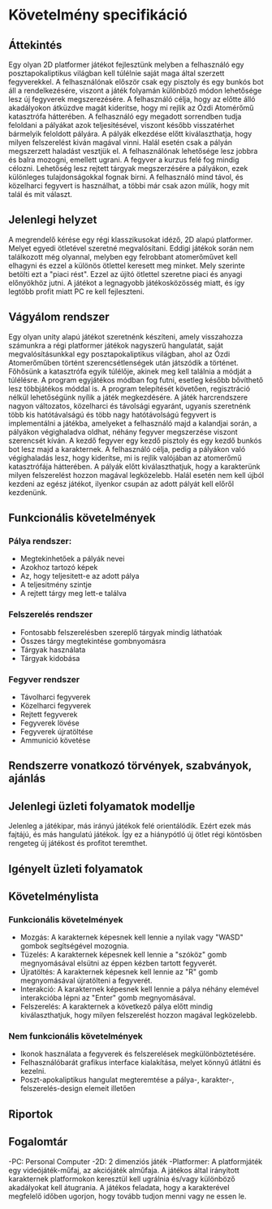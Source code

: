 

# Követelmény specifikáció

##  Áttekintés
Egy olyan 2D platformer játékot fejlesztünk melyben a felhasználó egy posztapokaliptikus világban kell túlélnie saját maga által szerzett fegyverekkel. 
A felhasználónak először csak egy pisztoly és egy bunkós bot áll a rendelkezésére, viszont a játék folyamán különböző módon lehetősége lesz új fegyverek megszerezésére. 
A felhasználó célja, hogy az előtte álló akadályokon átküzdve magát kideritse, hogy mi rejlik az Ózdi Atomérőmű katasztrófa hátterében. 
A felhasználó egy megadott sorrendben tudja feloldani a pályákat azok teljesitésével, viszont később visszatérhet bármelyik feloldott pályára. 
A pályák elkezdése előtt kiválaszthatja, hogy milyen felszerelést kiván magával vinni. 
Halál esetén csak a pályán megszerzett haladást vesztjük el. 
A felhasználónak lehetősége lesz jobbra és balra mozogni, emellett ugrani. 
A fegyver a kurzus felé fog mindig célozni. 
Lehetőség lesz rejtett tárgyak megszerzésére a pályákon, ezek különleges tulajdonságokkal fognak birni. 
A felhasználó mind távol, és közelharci fegyvert is használhat, a többi már csak azon múlik, hogy mit talál és mit választ. 


## Jelenlegi helyzet
A megrendelő kérése egy régi klasszikusokat idéző, 2D alapú platformer. Melyet egyedi ötletével szeretné megvalósítani. Eddigi játékok során nem találkozott még olyannal, melyben egy felrobbant atomerőművet kell elhagyni és ezzel a különös ötlettel keresett meg minket. Mely szerinte betölti ezt a "piaci rést". Ezzel az újító ötlettel szeretne piaci és anyagi előnyökhöz jutni. A játékot a legnagyobb játékosközösség miatt, és így legtöbb profit miatt PC re kell fejleszteni.

## Vágyálom rendszer
Egy olyan unity alapú játékot szeretnénk készíteni, amely visszahozza számunkra a régi platformer játékok nagyszerű hangulatát, saját megvalósításunkkal egy posztapokaliptikus világban, ahol az
Ózdi Atomerőműben történt szerencsétlenségek után játszódik a történet. Főhősünk a katasztrófa egyik túlélője, akinek meg kell találnia a módját a túlélésre.
A program egyjátékos módban fog futni, esetleg később bővíthető lesz többjátékos móddal is.
A program telepítését követően, regisztráció nélkül lehetőségünk nyílik a játék megkezdésére.
A játék harcrendszere nagyon változatos, közelharci és távolsági egyaránt, ugyanis szeretnénk több kis hatótávalságú és több nagy hatótávolságú fegyvert is
implementálni a játékba, amelyeket a felhasználó majd a kalandjai során, a pályákon végighaladva oldhat, néhány fegyver megszerzése viszont szerencsét kíván.
A kezdő fegyver egy kezdő pisztoly és egy kezdő bunkós bot lesz majd a karakternek.
A felhasználó célja, pedig a pályákon való végighaladás lesz, hogy kiderítse, mi is rejlik valójában az atomerőmű katasztrófája hátterében.
A pályák előtt kiválaszthatjuk, hogy a karakterünk milyen felszerelést hozzon magával legközelebb.
Halál esetén nem kell újból kezdeni az egész játékot, ilyenkor csupán az adott pályát kell előről kezdenünk.

## Funkcionális követelmények
### Pálya rendszer:
- Megtekinhetőek a pályák nevei
- Azokhoz tartozó képek
- Az, hogy teljesitett-e az adott pálya
- A teljesitmény szintje
- A rejtett tárgy meg lett-e találva
### Felszerelés rendszer
- Fontosabb felszerelésben szereplő tárgyak mindig láthatóak
- Összes tárgy megtekintése gombnyomásra
- Tárgyak használata
- Tárgyak kidobása
### Fegyver rendszer
- Távolharci fegyverek
- Közelharci fegyverek
- Rejtett fegyverek
- Fegyverek lövése
- Fegyverek újratöltése
- Ammunició követése


## Rendszerre vonatkozó törvények, szabványok, ajánlás


## Jelenlegi üzleti folyamatok modellje
Jelenleg a játékipar, más irányú játékok felé orientálódik. Ezért ezek más fajtájú, és más hangulatú játékok. Így ez a hiánypótló új ötlet régi köntösben rengeteg új játékost és profitot teremthet.

## Igényelt üzleti folyamatok


## Követelménylista

### Funkcionális követelmények
- Mozgás: A karakternek képesnek kell lennie a nyilak vagy "WASD" gombok segítségével mozognia.
- Tüzelés: A karakternek képesnek kell lennie a "szóköz" gomb megnyomásával elsütni az éppen kézben tartott fegyverét.
- Újratöltés: A karakternek képesnek kell lennie az "R" gomb megnyomásával újratölteni a fegyverét.
- Interakció: A karakternek képesnek kell lennie a pálya néhány elemével interakcióba lépni az "Enter" gomb megnyomásával.
- Felszerelés: A karakternek a következő pálya előtt mindig kiválaszthatjuk, hogy milyen felszerelést hozzon magával legközelebb.

### Nem funkcionális követelmények
- Ikonok használata a fegyverek és felszerelések megkülönböztetésére.
- Felhasználóbarát grafikus interface kialakítása, melyet könnyű átlátni és kezelni.
- Poszt-apokaliptikus hangulat megteremtése a pálya-, karakter-, felszerelés-design elemeit illetően

## Riportok


## Fogalomtár
-PC: Personal Computer
-2D: 2 dimenziós játék
-Platformer: A platformjáték egy videójáték-műfaj, az akciójáték alműfaja. A játékos által irányított karakternek platformokon keresztül kell ugrálnia és/vagy különböző akadályokat kell átugrania. A játékos feladata, hogy a karakterével megfelelő időben ugorjon, hogy tovább tudjon menni vagy ne essen le.

	
